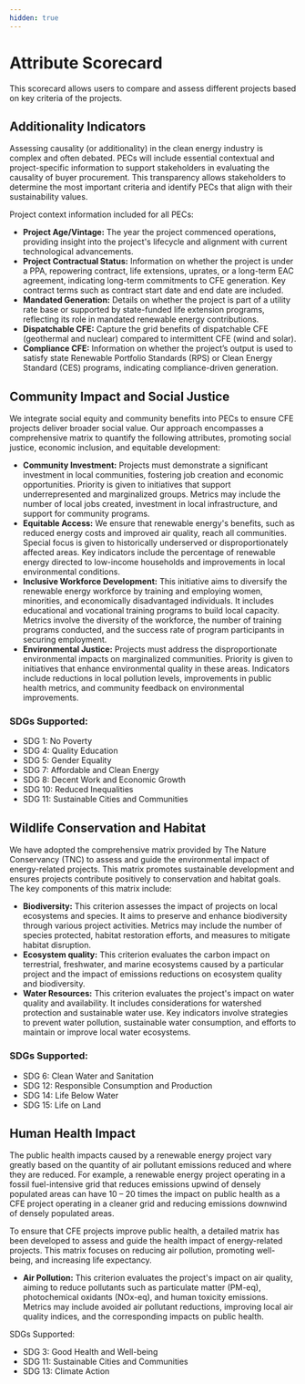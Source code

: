 ```yaml
---
hidden: true
---
```


# Attribute Scorecard

This scorecard allows users to compare and assess different projects based on key criteria of the projects.

## Additionality Indicators

Assessing causality (or additionality) in the clean energy industry is complex and often debated. PECs will include essential contextual and project-specific information to support stakeholders in evaluating the causality of buyer procurement. This transparency allows stakeholders to determine the most important criteria and identify PECs that align with their sustainability values.

&#x20;Project context information included for all PECs:

* **Project Age/Vintage:** The year the project commenced operations, providing insight into the project's lifecycle and alignment with current technological advancements.
* **Project Contractual Status:** Information on whether the project is under a PPA, repowering contract, life extensions, uprates, or a long-term EAC agreement, indicating long-term commitments to CFE generation. Key contract terms such as contract start date and end date are included.
* **Mandated Generation:** Details on whether the project is part of a utility rate base or supported by state-funded life extension programs, reflecting its role in mandated renewable energy contributions.
* **Dispatchable CFE:** Capture the grid benefits of dispatchable CFE (geothermal and nuclear) compared to intermittent CFE (wind and solar).
* **Compliance CFE:** Information on whether the project’s output is used to satisfy state Renewable Portfolio Standards (RPS) or Clean Energy Standard (CES) programs, indicating compliance-driven generation.

## &#x20;Community Impact and Social Justice

We integrate social equity and community benefits into PECs to ensure CFE projects deliver broader social value. Our approach encompasses a comprehensive matrix to quantify the following attributes, promoting social justice, economic inclusion, and equitable development:

* **Community Investment:** Projects must demonstrate a significant investment in local communities, fostering job creation and economic opportunities. Priority is given to initiatives that support underrepresented and marginalized groups. Metrics may include the number of local jobs created, investment in local infrastructure, and support for community programs.
* **Equitable Access:** We ensure that renewable energy's benefits, such as reduced energy costs and improved air quality, reach all communities. Special focus is given to historically underserved or disproportionately affected areas. Key indicators include the percentage of renewable energy directed to low-income households and improvements in local environmental conditions.
* **Inclusive Workforce Development:** This initiative aims to diversify the renewable energy workforce by training and employing women, minorities, and economically disadvantaged individuals. It includes educational and vocational training programs to build local capacity. Metrics involve the diversity of the workforce, the number of training programs conducted, and the success rate of program participants in securing employment.
* **Environmental Justice:** Projects must address the disproportionate environmental impacts on marginalized communities. Priority is given to initiatives that enhance environmental quality in these areas. Indicators include reductions in local pollution levels, improvements in public health metrics, and community feedback on environmental improvements.

### SDGs Supported:

* SDG 1: No Poverty
* SDG 4: Quality Education
* SDG 5: Gender Equality
* SDG 7: Affordable and Clean Energy
* SDG 8: Decent Work and Economic Growth
* SDG 10: Reduced Inequalities
* SDG 11: Sustainable Cities and Communities

## &#x20;Wildlife Conservation and Habitat

We have adopted the comprehensive matrix provided by The Nature Conservancy (TNC) to assess and guide the environmental impact of energy-related projects. This matrix promotes sustainable development and ensures projects contribute positively to conservation and habitat goals. The key components of this matrix include:

* **Biodiversity:** This criterion assesses the impact of projects on local ecosystems and species. It aims to preserve and enhance biodiversity through various project activities. Metrics may include the number of species protected, habitat restoration efforts, and measures to mitigate habitat disruption.
* **Ecosystem quality:** This criterion evaluates the carbon impact on terrestrial, freshwater, and marine ecosystems caused by a particular project and the impact of emissions reductions on ecosystem quality and biodiversity.
* **Water Resources:** This criterion evaluates the project's impact on water quality and availability. It includes considerations for watershed protection and sustainable water use. Key indicators involve strategies to prevent water pollution, sustainable water consumption, and efforts to maintain or improve local water ecosystems.

### SDGs Supported:

* SDG 6: Clean Water and Sanitation
* SDG 12: Responsible Consumption and Production
* SDG 14: Life Below Water
* SDG 15: Life on Land

## &#x20;Human Health Impact

The public health impacts caused by a renewable energy project vary greatly based on the quantity of air pollutant emissions reduced and where they are reduced.  For example, a renewable energy project operating in a fossil fuel-intensive grid that reduces emissions upwind of densely populated areas can have 10 – 20 times the impact on public health as a CFE project operating in a cleaner grid and reducing emissions downwind of densely populated areas.

To ensure that CFE projects improve public health, a detailed matrix has been developed to assess and guide the health impact of energy-related projects. This matrix focuses on reducing air pollution, promoting well-being, and increasing life expectancy.

* **Air Pollution:** This criterion evaluates the project's impact on air quality, aiming to reduce pollutants such as particulate matter (PM-eq), photochemical oxidants (NOx-eq), and human toxicity emissions. Metrics may include avoided air pollutant reductions, improving local air quality indices, and the corresponding impacts on public health.

SDGs Supported:

* SDG 3: Good Health and Well-being
* SDG 11: Sustainable Cities and Communities
* SDG 13: Climate Action
